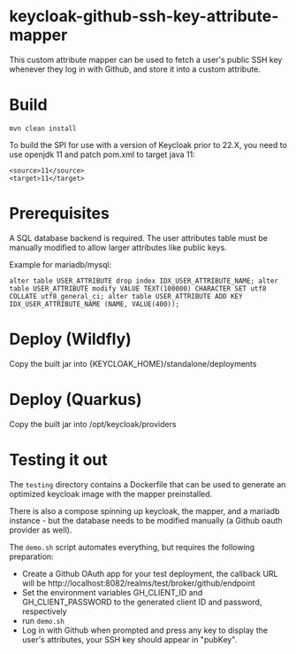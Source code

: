 # keycloak-github-ssh-key-attribute-mapper

This custom attribute mapper can be used to fetch a user's public SSH key whenever they log in with Github, and store it into a custom attribute.

# Build

```
mvn clean install
```

To build the SPI for use with a version of Keycloak prior to 22.X, you need to use openjdk 11 and patch pom.xml to target java 11:

```
<source>11</source>
<target>11</target>
```

# Prerequisites

A SQL database backend is required. The user attributes table must be manually modified to allow larger attributes like public keys.

Example for mariadb/mysql:

`alter table USER_ATTRIBUTE drop index IDX_USER_ATTRIBUTE_NAME; alter table USER_ATTRIBUTE modify VALUE TEXT(100000) CHARACTER SET utf8 COLLATE utf8_general_ci; alter table USER_ATTRIBUTE ADD KEY IDX_USER_ATTRIBUTE_NAME (NAME, VALUE(400));`

# Deploy (Wildfly)

Copy the built jar into {KEYCLOAK_HOME}/standalone/deployments

# Deploy (Quarkus)

Copy the built jar into /opt/keycloak/providers

# Testing it out

The `testing` directory contains a Dockerfile that can be used to generate an optimized keycloak image with the mapper preinstalled.

There is also a compose spinning up keycloak, the mapper, and a mariadb instance - but the database needs to be modified manually (a Github oauth provider as well).

The `demo.sh` script automates everything, but requires the following preparation:

* Create a Github OAuth app for your test deployment, the callback URL will be http://localhost:8082/realms/test/broker/github/endpoint
* Set the environment variables GH_CLIENT_ID and GH_CLIENT_PASSWORD to the generated client ID and password, respectively
* run `demo.sh`
* Log in with Github when prompted and press any key to display the user's attributes, your SSH key should appear in "pubKey".